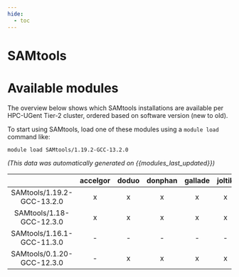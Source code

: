 ```yaml
---
hide:
  - toc
---
```


SAMtools
========

# Available modules


The overview below shows which SAMtools installations are available per HPC-UGent Tier-2 cluster, ordered based on software version (new to old).

To start using SAMtools, load one of these modules using a `module load` command like:

```shell
module load SAMtools/1.19.2-GCC-13.2.0
```

*(This data was automatically generated on {{modules_last_updated}})*  

| |accelgor|doduo|donphan|gallade|joltik|litleo|shinx|
| :---: | :---: | :---: | :---: | :---: | :---: | :---: | :---: |
|SAMtools/1.19.2-GCC-13.2.0|x|x|x|x|x|x|x|
|SAMtools/1.18-GCC-12.3.0|x|x|x|x|x|x|x|
|SAMtools/1.16.1-GCC-11.3.0|-|-|-|-|-|x|x|
|SAMtools/0.1.20-GCC-12.3.0|-|x|x|x|x|x|x|
